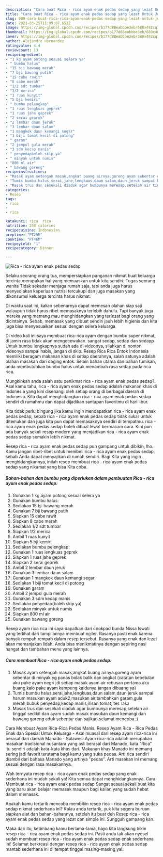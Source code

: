 ```yaml
---
description: "Cara buat Rica - rica ayam enak pedas sedap yang lezat Untuk Jualan"
title: "Cara buat Rica - rica ayam enak pedas sedap yang lezat Untuk Jualan"
slug: 909-cara-buat-rica-rica-ayam-enak-pedas-sedap-yang-lezat-untuk-jualan
date: 2021-03-25T11:09:07.652Z
image: https://img-global.cpcdn.com/recipes/b177d88eabbbe3eb/680x482cq70/rica-rica-ayam-enak-pedas-sedap-foto-resep-utama.jpg
thumbnail: https://img-global.cpcdn.com/recipes/b177d88eabbbe3eb/680x482cq70/rica-rica-ayam-enak-pedas-sedap-foto-resep-utama.jpg
cover: https://img-global.cpcdn.com/recipes/b177d88eabbbe3eb/680x482cq70/rica-rica-ayam-enak-pedas-sedap-foto-resep-utama.jpg
author: Alejandro Hernandez
ratingvalue: 4.4
reviewcount: 13
recipeingredient:
- "1 kg ayam potong sesuai selera ya"
- " bumbu halus"
- "15 bji bawang merah"
- "7 bji bawang putih"
- "15 cabe rawit"
- "8 cabe merah"
- "1/2 sdt tumbar"
- "1/2 merica"
- "1 ruas kunyit"
- "5 bji kemiri"
- " bumbu pelengkap"
- "1 ruas lengkuas geprek"
- "1 ruas jahe geprek"
- "2 serai geprek"
- "2 lembar daun jeruk"
- "3 lembar daun salam"
- "1 mangkok daun kemangi segar"
- "1 biji tomat kecil di potong"
- " garam"
- "2 jempol gula merah"
- "3 sdm kecap manis"
- " penyedapboleh skip ya"
- " minyak untuk numis"
- "800 ml air"
- " bawang goreng"
recipeinstructions:
- "Masak ayam setengah masak,angkat buang airnya.goreng ayam sebentar di minyak yg panas bolak balik dan angkat (catatan kebetulan aku pake ayam negri jdi setiap masak ayam air rebusan pertama aku buang,kalo pake ayam kampung kaldunya jangan dibuang ya)"
- "Tumis bumbu halus,serai,jahe,lengkuas,daun salam,daun jeruk sampai harum masukan ayam aduk2,masukan air,tambahkan garam,gula merah,bubuk penyedap,kecap manis,irisan tomat, tes rasa"
- "Masak trus dan sesekali diaduk agar bumbunya meresap,setelah air tinggal sedikit dan ayam sudah masak masukan daun kemangi dan bawang goreng aduk sebentar dan sajikan.selamat mencoba ;)"
categories:
- Resep
tags:
- rica
- 
- rica

katakunci: rica  rica 
nutrition: 258 calories
recipecuisine: Indonesian
preptime: "PT29M"
cooktime: "PT46M"
recipeyield: "1"
recipecategory: Dinner

---
```



![Rica - rica ayam enak pedas sedap](https://img-global.cpcdn.com/recipes/b177d88eabbbe3eb/680x482cq70/rica-rica-ayam-enak-pedas-sedap-foto-resep-utama.jpg)

Selaku seorang orang tua, mempersiapkan panganan nikmat buat keluarga tercinta merupakan hal yang memuaskan untuk kita sendiri. Tugas seorang  wanita Tidak sekadar menjaga rumah saja, tapi anda juga harus menyediakan keperluan nutrisi tercukupi dan juga masakan yang dikonsumsi keluarga tercinta harus nikmat.

Di waktu  saat ini, kalian sebenarnya dapat memesan olahan siap saji walaupun tidak harus ribet memasaknya terlebih dahulu. Tapi banyak juga mereka yang memang mau menghidangkan yang terlezat bagi orang yang dicintainya. Sebab, memasak yang dibuat sendiri jauh lebih higienis dan kita juga bisa menyesuaikan sesuai dengan selera keluarga. 

Di video kali ini saya membuat rica-rica ayam dengan bumbu super nikmat, di jamin rasa tidak akan mengecewakan. sangat sedap, sedap dan sedapp Untuk bumbu lengkapnya sudah ada di videonya, silahkan di nonton videonya sampai habis, jangan di skip. Resep Rica Rica Entok Indonesia memiliki beragam makanan khas di setiap daerahnya, salah satunya adalah olahan masakan dari daging entok. Selain bahan utama dan bahan tumisan, anda membutuhkan bumbu halus untuk menambah rasa sedap pada rica rica.

Mungkinkah anda salah satu penikmat rica - rica ayam enak pedas sedap?. Asal kamu tahu, rica - rica ayam enak pedas sedap adalah makanan khas di Indonesia yang kini disenangi oleh setiap orang di berbagai daerah di Indonesia. Kita dapat menghidangkan rica - rica ayam enak pedas sedap sendiri di rumahmu dan dapat dijadikan santapan favoritmu di hari libur.

Kita tidak perlu bingung jika kamu ingin mendapatkan rica - rica ayam enak pedas sedap, sebab rica - rica ayam enak pedas sedap tidak sukar untuk ditemukan dan juga kita pun dapat memasaknya sendiri di tempatmu. rica - rica ayam enak pedas sedap boleh dibuat lewat bermacam cara. Kini pun ada banyak sekali resep modern yang menjadikan rica - rica ayam enak pedas sedap semakin lebih nikmat.

Resep rica - rica ayam enak pedas sedap pun gampang untuk dibikin, lho. Kamu jangan ribet-ribet untuk membeli rica - rica ayam enak pedas sedap, sebab Anda dapat menyajikan di rumah sendiri. Bagi Kita yang ingin menghidangkannya, inilah resep membuat rica - rica ayam enak pedas sedap yang nikamat yang bisa Kita coba.

<!--inarticleads1-->

##### Bahan-bahan dan bumbu yang diperlukan dalam pembuatan Rica - rica ayam enak pedas sedap:

1. Gunakan 1 kg ayam potong sesuai selera ya
1. Gunakan  bumbu halus:
1. Sediakan 15 bji bawang merah
1. Gunakan 7 bji bawang putih
1. Siapkan 15 cabe rawit
1. Siapkan 8 cabe merah
1. Sediakan 1/2 sdt tumbar
1. Siapkan 1/2 merica
1. Ambil 1 ruas kunyit
1. Siapkan 5 bji kemiri
1. Sediakan  bumbu pelengkap:
1. Gunakan 1 ruas lengkuas geprek
1. Siapkan 1 ruas jahe geprek
1. Siapkan 2 serai geprek
1. Ambil 2 lembar daun jeruk
1. Gunakan 3 lembar daun salam
1. Gunakan 1 mangkok daun kemangi segar
1. Sediakan 1 biji tomat kecil di potong
1. Gunakan  garam
1. Ambil 2 jempol gula merah
1. Gunakan 3 sdm kecap manis
1. Sediakan  penyedap(boleh skip ya)
1. Sediakan  minyak untuk numis
1. Siapkan 800 ml air
1. Gunakan  bawang goreng


Resep ayam rica rica ini saya dapatkan dari cookpad bunda Nissa Iswati yang terlihat dari tampilannya membuat ngiler. Rasanya pasti enak karena banyak rempah rempah dalam resep tersebut. Rasanya yang enak dan lezat akan memanjakan lidah. Anda bisa menikmatinya dengan sepiring nasi hangat dan tambahan menu yang lainnya. 

<!--inarticleads2-->

##### Cara membuat Rica - rica ayam enak pedas sedap:

1. Masak ayam setengah masak,angkat buang airnya.goreng ayam sebentar di minyak yg panas bolak balik dan angkat (catatan kebetulan aku pake ayam negri jdi setiap masak ayam air rebusan pertama aku buang,kalo pake ayam kampung kaldunya jangan dibuang ya)
1. Tumis bumbu halus,serai,jahe,lengkuas,daun salam,daun jeruk sampai harum masukan ayam aduk2,masukan air,tambahkan garam,gula merah,bubuk penyedap,kecap manis,irisan tomat, tes rasa
1. Masak trus dan sesekali diaduk agar bumbunya meresap,setelah air tinggal sedikit dan ayam sudah masak masukan daun kemangi dan bawang goreng aduk sebentar dan sajikan.selamat mencoba ;)


Cara Membuat Ayam Rica-Rica Pedas Manis. Resep Ayam Rica - Rica Pedas Enak dan Spesial Untuk Keluarga - Asal muasal dari resep ayam rica-rica ini berasal dari daerah Manado - Sulawesi Ayam rica-rica adalah merupakan masakan tradisional nusantara yang asli berasal dari Manado, kata &#34;Rica&#34; itu sendiri adalah kata-kata khas dari. Makanan khas Manado ini memang sering jadi favorit terutama bagi kamu yang suka pedas. Arti rica sendiri diambil dari bahasa Manado yang artinya &#34;pedas&#34;. Arti masakan ini memang sesuai dengan rasa masakannya. 

Wah ternyata resep rica - rica ayam enak pedas sedap yang enak sederhana ini mudah sekali ya! Kita semua dapat menghidangkannya. Cara Membuat rica - rica ayam enak pedas sedap Sangat sesuai sekali buat kita yang baru akan belajar memasak maupun bagi kalian yang sudah hebat dalam memasak.

Apakah kamu tertarik mencoba membikin resep rica - rica ayam enak pedas sedap nikmat sederhana ini? Kalau anda tertarik, yuk kita segera buruan siapkan alat dan bahan-bahannya, setelah itu buat deh Resep rica - rica ayam enak pedas sedap yang lezat dan simple ini. Sungguh gampang kan. 

Maka dari itu, ketimbang kamu berlama-lama, hayo kita langsung bikin resep rica - rica ayam enak pedas sedap ini. Pasti anda tak akan nyesel sudah membuat resep rica - rica ayam enak pedas sedap enak sederhana ini! Selamat berkreasi dengan resep rica - rica ayam enak pedas sedap mantab sederhana ini di tempat tinggal masing-masing,ya!.

